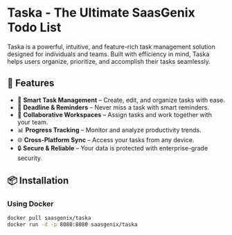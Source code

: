 # Taska - The Ultimate SaasGenix Todo List  

Taska is a powerful, intuitive, and feature-rich task management solution designed for individuals and teams. Built with efficiency in mind, Taska helps users organize, prioritize, and accomplish their tasks seamlessly.  

## 🚀 Features  

- 📝 **Smart Task Management** – Create, edit, and organize tasks with ease.  
- 📅 **Deadline & Reminders** – Never miss a task with smart reminders.  
- 👥 **Collaborative Workspaces** – Assign tasks and work together with your team.  
- 📊 **Progress Tracking** – Monitor and analyze productivity trends.  
- 🌐 **Cross-Platform Sync** – Access your tasks from any device.  
- 🔒 **Secure & Reliable** – Your data is protected with enterprise-grade security.  

## 📦 Installation  

### **Using Docker**  
```sh
docker pull saasgenix/taska
docker run -d -p 8080:8080 saasgenix/taska

